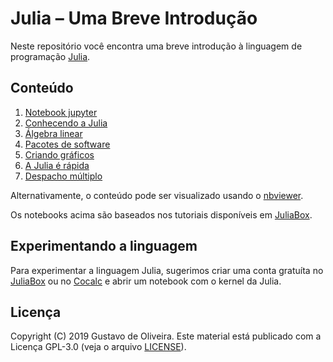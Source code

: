 # Julia – Uma Breve Introdução

Neste repositório você encontra uma breve introdução à linguagem de programação [Julia][1].

## Conteúdo

1. [Notebook jupyter](01.notebook_jupyter.ipynb)
2. [Conhecendo a Julia](02.conhecendo_a_julia.ipynb)
3. [Álgebra linear](03.algebra_linear.ipynb)
4. [Pacotes de software](04.pacotes_de_software.ipynb)
5. [Criando gráficos](05.criando_graficos.ipynb)
6. [A Julia é rápida](06.a_julia_é_rápida.ipynb)
7. [Despacho múltiplo](07.despacho_múltiplo.ipynb)

Alternativamente, o conteúdo pode ser visualizado usando o [nbviewer][2].

Os notebooks acima são baseados nos tutoriais disponíveis em [JuliaBox][3].

## Experimentando a linguagem

Para experimentar a linguagem Julia, sugerimos criar uma conta gratuíta no [JuliaBox][3] ou no [Cocalc][4] e abrir um notebook com o kernel da Julia.

## Licença

Copyright (C) 2019 Gustavo de Oliveira.
Este material está publicado com a Licença GPL-3.0 (veja o arquivo [LICENSE][5]).

[1]: https://julialang.org
[2]: https://nbviewer.jupyter.org/github/goliveira/julia-breve-intro/tree/master/
[3]: https://juliabox.com
[4]: https://cocalc.com
[5]: LICENSE
